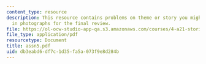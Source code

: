 ```yaml
---
content_type: resource
description: This resource contains problems on theme or story you might like to present
  in photographs for the final review.
file: https://ol-ocw-studio-app-qa.s3.amazonaws.com/courses/4-a21-stories-without-words-photographing-the-first-year-fall-2006/db3eabd6df7c1d35fa5a073f9e8d284b_assn5.pdf
file_type: application/pdf
resourcetype: Document
title: assn5.pdf
uid: db3eabd6-df7c-1d35-fa5a-073f9e8d284b
---
```


